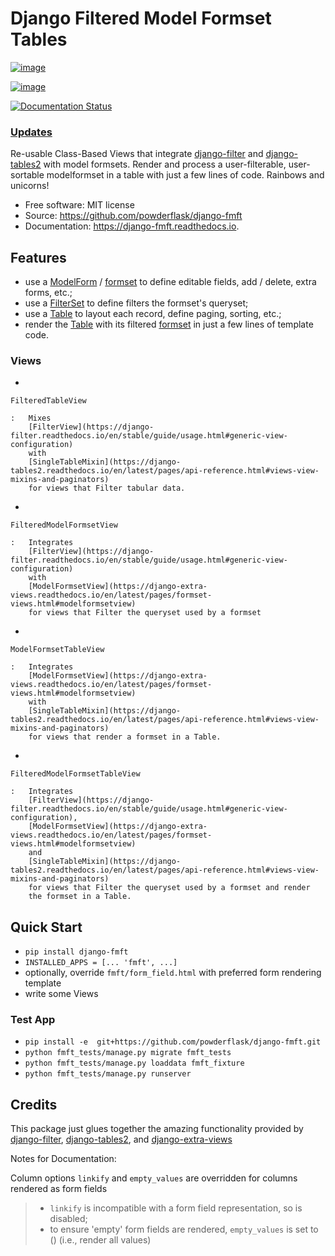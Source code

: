 
Django Filtered Model Formset Tables
=======================

[![image](https://img.shields.io/pypi/v/django_fmft.svg)](https://pypi.python.org/pypi/django_fmft)

[![image](https://img.shields.io/travis/powderflask/django_fmft.svg)](https://travis-ci.com/powderflask/django_fmft)

[![Documentation Status](https://readthedocs.org/projects/django-fmft/badge/?version=latest)](https://django-fmft.readthedocs.io/en/latest/?version=latest)

### [Updates](https://pyup.io/repos/github/powderflask/django_fmft/)

Re-usable Class-Based Views that integrate
[django-filter](https://django-filter.readthedocs.io/en/stable/index.html)
and
[django-tables2](https://django-tables2.readthedocs.io/en/latest/index.html)
with model formsets. Render and process a user-filterable, user-sortable
modelformset in a table with just a few lines of code. Rainbows and
unicorns!

-   Free software: MIT license
-   Source: <https://github.com/powderflask/django-fmft>
-   Documentation: <https://django-fmft.readthedocs.io>.

## Features

-   use a
    [ModelForm](https://docs.djangoproject.com/en/dev/topics/forms/modelforms/)
    /
    [formset](https://docs.djangoproject.com/en/dev/topics/forms/modelforms/#model-formsets)
    to define editable fields, add / delete, extra forms, etc.;
-   use a
    [FilterSet](https://django-filter.readthedocs.io/en/stable/guide/usage.html#the-filter)
    to define filters the formset\'s queryset;
-   use a
    [Table](https://django-tables2.readthedocs.io/en/latest/index.html)
    to layout each record, define paging, sorting, etc.;
-   render the
    [Table](https://django-tables2.readthedocs.io/en/latest/index.html)
    with its filtered
    [formset](https://docs.djangoproject.com/en/dev/topics/forms/modelforms/#model-formsets)
    in just a few lines of template code.

### Views

-

    FilteredTableView

    :   Mixes
        [FilterView](https://django-filter.readthedocs.io/en/stable/guide/usage.html#generic-view-configuration)
        with
        [SingleTableMixin](https://django-tables2.readthedocs.io/en/latest/pages/api-reference.html#views-view-mixins-and-paginators)
        for views that Filter tabular data.

-

    FilteredModelFormsetView

    :   Integrates
        [FilterView](https://django-filter.readthedocs.io/en/stable/guide/usage.html#generic-view-configuration)
        with
        [ModelFormsetView](https://django-extra-views.readthedocs.io/en/latest/pages/formset-views.html#modelformsetview)
        for views that Filter the queryset used by a formset

-

    ModelFormsetTableView

    :   Integrates
        [ModelFormsetView](https://django-extra-views.readthedocs.io/en/latest/pages/formset-views.html#modelformsetview)
        with
        [SingleTableMixin](https://django-tables2.readthedocs.io/en/latest/pages/api-reference.html#views-view-mixins-and-paginators)
        for views that render a formset in a Table.

-

    FilteredModelFormsetTableView

    :   Integrates
        [FilterView](https://django-filter.readthedocs.io/en/stable/guide/usage.html#generic-view-configuration),
        [ModelFormsetView](https://django-extra-views.readthedocs.io/en/latest/pages/formset-views.html#modelformsetview)
        and
        [SingleTableMixin](https://django-tables2.readthedocs.io/en/latest/pages/api-reference.html#views-view-mixins-and-paginators)
        for views that Filter the queryset used by a formset and render
        the formset in a Table.

## Quick Start

-   `pip install django-fmft`
-   `INSTALLED_APPS = [... 'fmft', ...]`
-   optionally, override `fmft/form_field.html` with preferred form
    rendering template
-   write some Views

### Test App

* `pip install -e  git+https://github.com/powderflask/django-fmft.git`
* `python fmft_tests/manage.py migrate fmft_tests`
* `python fmft_tests/manage.py loaddata fmft_fixture`
* `python fmft_tests/manage.py runserver`

## Credits

This package just glues together the amazing functionality provided by
[django-filter](https://django-filter.readthedocs.io/en/stable/index.html),
[django-tables2](https://django-tables2.readthedocs.io/en/latest/index.html),
and
[django-extra-views](https://django-extra-views.readthedocs.io/en/latest/index.html)


Notes for Documentation:

Column options `linkify` and `empty_values` are overridden for columns
rendered as form fields

> -   `linkify` is incompatible with a form field representation, so is
>     disabled;
> -   to ensure \'empty\' form fields are rendered, `empty_values` is
>     set to () (i.e., render all values)
